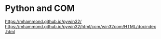 # Python and COM

https://mhammond.github.io/pywin32/
https://mhammond.github.io/pywin32/html/com/win32com/HTML/docindex.html
